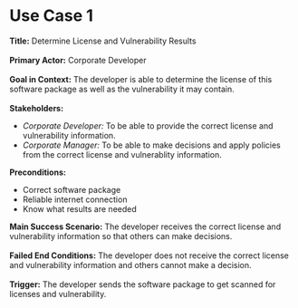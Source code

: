 # Use Case 1

<b>Title:</b> Determine License and Vulnerability Results
<br><br>
<b>Primary Actor:</b> Corporate Developer
<br><br>
<b>Goal in Context:</b> The developer is able to determine the license of this software package as well as the vulnerability it may contain.
<br><br>
<b>Stakeholders:</b>
<ul>
<li><i>Corporate Developer:</i> To be able to provide the correct license and vulnerability information.</li>
<li><i>Corporate Manager:</i> To be able to make decisions and apply policies from the correct license and vulnerablity information.</li>
</ul>
<b>Preconditions:</b>
<ul>
<li>Correct software package </li>
<li>Reliable internet connection</li>
<li>Know what results are needed </li>
</ul>
<b>Main Success Scenario:</b> The developer receives the correct license and vulnerability information so that others can make decisions.
<br><br>
<b>Failed End Conditions:</b> The developer does not receive the correct license and vulnerability information and others cannot make a decision.
<br><br>
<b>Trigger:</b> The developer sends the software package to get scanned for licenses and vulnerability.
